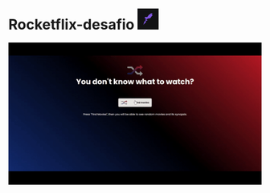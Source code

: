 # Rocketflix-desafio <img src="https://github.com/ypoolz/Rocketflix-desafio/blob/main/assets/favico/icon.png?raw=true" style="zoom:15%;" />

<img src="https://github.com/ypoolz/Rocketflix-desafio/blob/main/assets/favico/Exemple.gif" style="max-width: 100%; display: inline-block;" data-target="animated-image.originalImage">

